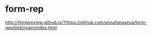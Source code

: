 # form-rep
http://htmlpreview.github.io/?https://github.com/annafanaseva/form-rep/blob/main/index.html
